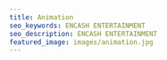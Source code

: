```yaml
---
title: Animation
seo_keywords: ENCASH ENTERTAINMENT
seo_description: ENCASH ENTERTAINMENT
featured_image: images/animation.jpg
---
```

